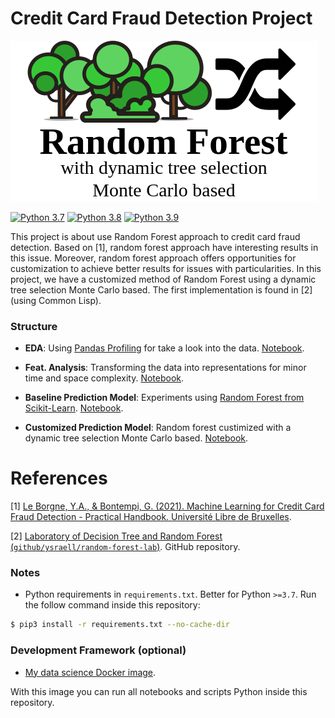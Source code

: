# Credit Card Fraud Detection Project
![](forest.png)

[![Python 3.7](https://img.shields.io/badge/Python-3.7-gree.svg)](https://www.python.org/downloads/release/python-370/)
[![Python 3.8](https://img.shields.io/badge/Python-3.8-gree.svg)](https://www.python.org/downloads/release/python-380/)
[![Python 3.9](https://img.shields.io/badge/Python-3.9-gree.svg)](https://www.python.org/downloads/release/python-390/)


This project is about use Random Forest approach to credit card fraud detection. Based on [1], random forest approach have interesting results in this issue. Moreover, random forest approach offers opportunities for customization to achieve better results for issues with particularities. In this project, we have a customized method of Random Forest using a dynamic tree selection Monte Carlo based. The first implementation is found in [2] (using Common Lisp).

### Structure

- **EDA**: Using [Pandas Profiling](https://pandas-profiling.github.io/pandas-profiling/docs/master/index.html) for take a look into the data. [Notebook](./EDA.ipynb).

- **Feat. Analysis**: Transforming the data into representations for minor time and space complexity. [Notebook](./Feat_Eng.ipynb). 

- **Baseline Prediction Model**: Experiments using [Random Forest from Scikit-Learn](https://scikit-learn.org/stable/modules/generated/sklearn.ensemble.RandomForestClassifier.html). [Notebook](./Baseline_Model.ipynb).

- **Customized Prediction Model**: Random forest custimized with a dynamic tree selection Monte Carlo based. [Notebook](./Customized_Model.ipynb).

# References

[1] [Le Borgne, Y.A., & Bontempi, G. (2021). Machine Learning for Credit Card Fraud Detection - Practical Handbook. Université Libre de Bruxelles](https://fraud-detection-handbook.github.io/fraud-detection-handbook/Foreword.html).

[2] [Laboratory of Decision Tree and Random Forest (`github/ysraell/random-forest-lab`)](https://github.com/ysraell/random-forest-lab). GitHub repository.

### Notes

- Python requirements in `requirements.txt`. Better for Python `>=3.7`. Run the follow command inside this repository:

```bash
$ pip3 install -r requirements.txt --no-cache-dir
```

### Development Framework (optional)

- [My data science Docker image](https://github.com/ysraell/my-ds).

With this image you can run all notebooks and scripts Python inside this repository.